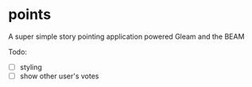 # points

A super simple story pointing application powered Gleam and the BEAM

Todo:
- [ ] styling
- [ ] show other user's votes
